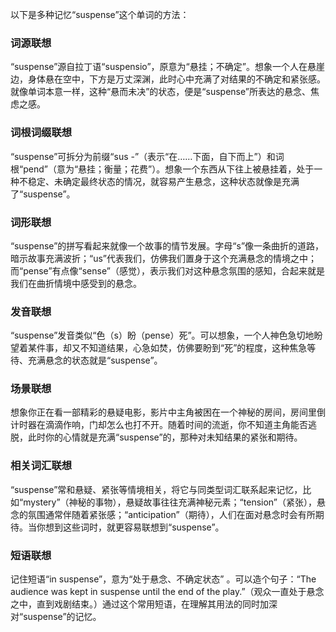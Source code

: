 以下是多种记忆“suspense”这个单词的方法：

### 词源联想
“suspense”源自拉丁语“suspensio”，原意为“悬挂；不确定”。想象一个人在悬崖边，身体悬在空中，下方是万丈深渊，此时心中充满了对结果的不确定和紧张感。就像单词本意一样，这种“悬而未决”的状态，便是“suspense”所表达的悬念、焦虑之感。 

### 词根词缀联想 
“suspense”可拆分为前缀“sus -”（表示“在……下面，自下而上”）和词根“pend”（意为“悬挂；衡量；花费”）。想象一个东西从下往上被悬挂着，处于一种不稳定、未确定最终状态的情况，就容易产生悬念，这种状态就像是充满了“suspense”。 

### 词形联想 
“suspense”的拼写看起来就像一个故事的情节发展。字母“s”像一条曲折的道路，暗示故事充满波折；“us”代表我们，仿佛我们置身于这个充满悬念的情境之中；而“pense”有点像“sense”（感觉），表示我们对这种悬念氛围的感知，合起来就是我们在曲折情境中感受到的悬念。 

### 发音联想 
“suspense”发音类似“色（s）盼（pense）死”。可以想象，一个人神色急切地盼望着某件事，却又不知道结果，心急如焚，仿佛要盼到“死”的程度，这种焦急等待、充满悬念的状态就是“suspense”。 

### 场景联想 
想象你正在看一部精彩的悬疑电影，影片中主角被困在一个神秘的房间，房间里倒计时器在滴滴作响，门却怎么也打不开。随着时间的流逝，你不知道主角能否逃脱，此时你的心情就是充满“suspense”的，那种对未知结果的紧张和期待。 

### 相关词汇联想 
“suspense”常和悬疑、紧张等情境相关，将它与同类型词汇联系起来记忆，比如“mystery”（神秘的事物），悬疑故事往往充满神秘元素；“tension”（紧张），悬念的氛围通常伴随着紧张感；“anticipation”（期待），人们在面对悬念时会有所期待。当你想到这些词时，就更容易联想到“suspense”。 

### 短语联想 
记住短语“in suspense”，意为“处于悬念、不确定状态” 。可以造个句子：“The audience was kept in suspense until the end of the play.”（观众一直处于悬念之中，直到戏剧结束。）通过这个常用短语，在理解其用法的同时加深对“suspense”的记忆。 